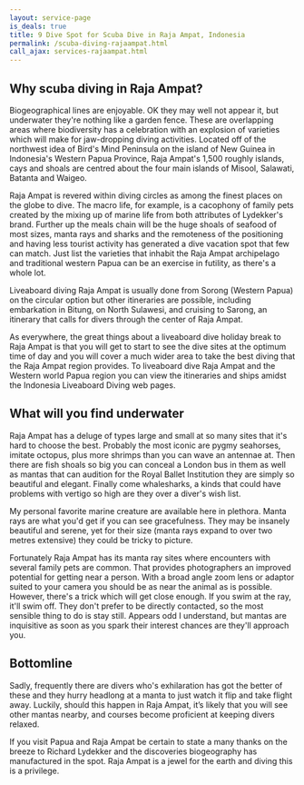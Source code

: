```yaml
---
layout: service-page
is_deals: true
title: 9 Dive Spot for Scuba Dive in Raja Ampat, Indonesia
permalink: /scuba-diving-rajaampat.html
call_ajax: services-rajaampat.html
---
```


## Why scuba diving in Raja Ampat?
Biogeographical lines are enjoyable. OK they may well not appear it, but underwater they're nothing like a garden fence. These are overlapping areas where biodiversity has a celebration with an explosion of varieties which will make for jaw-dropping diving activities. Located off of the northwest idea of Bird's Mind Peninsula on the island of New Guinea in Indonesia's Western Papua Province, Raja Ampat's 1,500 roughly islands, cays and shoals are centred about the four main islands of Misool, Salawati, Batanta and Waigeo.

Raja Ampat is revered within diving circles as among the finest places on the globe to dive. The macro life, for example, is a cacophony of family pets created by the mixing up of marine life from both attributes of Lydekker's brand. Further up the meals chain will be the huge shoals of seafood of most sizes, manta rays and sharks and the remoteness of the positioning and having less tourist activity has generated a dive vacation spot that few can match. Just list the varieties that inhabit the Raja Ampat archipelago and traditional western Papua can be an exercise in futility, as there's a whole lot.

Liveaboard diving Raja Ampat is usually done from Sorong (Western Papua) on the circular option but other itineraries are possible, including embarkation in Bitung, on North Sulawesi, and cruising to Sarong, an itinerary that calls for divers through the center of Raja Ampat.

As everywhere, the great things about a liveaboard dive holiday break to Raja Ampat is that you will get to start to see the dive sites at the optimum time of day and you will cover a much wider area to take the best diving that the Raja Ampat region provides. To liveaboard dive Raja Ampat and the Western world Papua region you can view the itineraries and ships amidst the Indonesia Liveaboard Diving web pages.

## What will you find underwater
Raja Ampat has a deluge of types large and small at so many sites that it's hard to choose the best. Probably the most iconic are pygmy seahorses, imitate octopus, plus more shrimps than you can wave an antennae at. Then there are fish shoals so big you can conceal a London bus in them as well as mantas that can audition for the Royal Ballet Institution they are simply so beautiful and elegant. Finally come whalesharks, a kinds that could have problems with vertigo so high are they over a diver's wish list.

My personal favorite marine creature are available here in plethora. Manta rays are what you'd get if you can see gracefulness. They may be insanely beautiful and serene, yet for their size (manta rays expand to over two metres extensive) they could be tricky to picture.

Fortunately Raja Ampat has its manta ray sites where encounters with several family pets are common. That provides photographers an improved potential for getting near a person. With a broad angle zoom lens or adaptor suited to your camera you should be as near the animal as is possible. However, there's a trick which will get close enough. If you swim at the ray, it'll swim off. They don't prefer to be directly contacted, so the most sensible thing to do is stay still. Appears odd I understand, but mantas are inquisitive as soon as you spark their interest chances are they'll approach you.

## Bottomline
Sadly, frequently there are divers who's exhilaration has got the better of these and they hurry headlong at a manta to just watch it flip and take flight away. Luckily, should this happen in Raja Ampat, it’s likely that you will see other mantas nearby, and courses become proficient at keeping divers relaxed.

If you visit Papua and Raja Ampat be certain to state a many thanks on the breeze to Richard Lydekker and the discoveries biogeography has manufactured in the spot. Raja Ampat is a jewel for the earth and diving this is a privilege.
